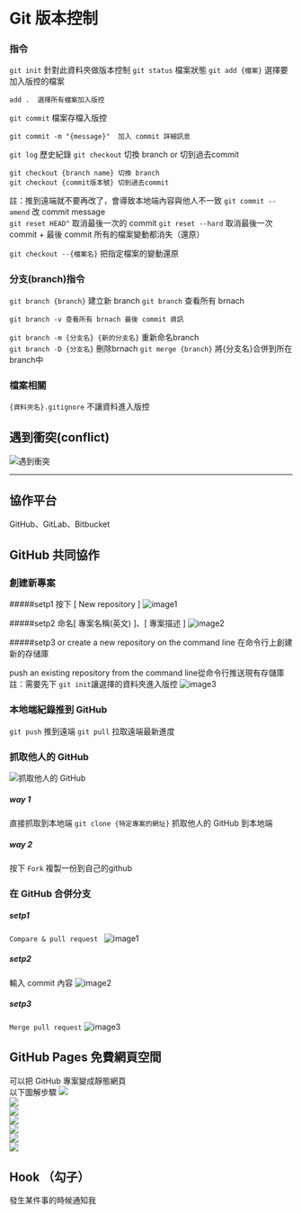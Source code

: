 # Git 版本控制

### 指令
`git init` 針對此資料夾做版本控制
`git status` 檔案狀態
`git add {檔案}` 選擇要加入版控的檔案 
```
add .  選擇所有檔案加入版控
```
`git commit` 檔案存檔入版控
```
git commit -m "{message}"  加入 commit 詳細訊息
```
`git log` 歷史紀錄
`git checkout` 切換 branch or 切到過去commit
```
git checkout {branch name} 切換 branch
git checkout {commit版本號} 切到過去commit
```


註：推到遠端就不要再改了，會導致本地端內容與他人不一致
`git commit --amend` 改 commit message  
`git reset HEAD^` 取消最後一次的 commit
`git reset --hard` 取消最後一次 commit + 最後 commit 所有的檔案變動都消失（還原）

`git checkout --{檔案名}` 把指定檔案的變動還原

### 分支(branch)指令
`git branch {branch}` 建立新 branch
`git branch` 查看所有 brnach
```
git branch -v 查看所有 brnach 最後 commit 資訊
```
`git branch -m {分支名} {新的分支名}` 重新命名branch  
`git branch -D {分支名}` 刪除brnach
`git merge {branch}` 將{分支名}合併到所在branch中  

###  檔案相關
`{資料夾名}.gitignore` 不讓資料進入版控

## 遇到衝突(conflict)
![遇到衝突](https://i.imgur.com/yFGDEr7.png)

---
## 協作平台
GitHub、GitLab、Bitbucket

## GitHub 共同協作

### 創建新專案
#####setp1
按下 [ New repository ]
![image1](https://i.imgur.com/DNWVtib.png)

#####setp2
命名[ 專案名稱(英文) ]、[ 專案描述 ] 
![image2](https://i.imgur.com/5yL3Vjt.png)

#####setp3
or create a new repository on the command line 在命令行上創建新的存储庫

push an existing repository from the command line從命令行推送現有存儲庫
註：需要先下 `git init`讓選擇的資料夾進入版控
![image3](https://i.imgur.com/XgsdHSl.png)

### 本地端紀錄推到 GitHub

`git push` 推到遠端
`git pull` 拉取遠端最新進度

### 抓取他人的 GitHub
![抓取他人的 GitHub](https://i.imgur.com/qBCOmdv.jpg)

##### way 1
直接抓取到本地端
`git clone {特定專案的網址}` 抓取他人的 GitHub 到本地端


##### way 2
按下 `Fork` 複製一份到自己的github


### 在 GitHub 合併分支

##### setp1
`Compare & pull request `
![image1](https://i.imgur.com/Yam7AB6.png)

##### setp2
輸入 commit 內容
![image2](https://i.imgur.com/UhNlMG8.png)

##### setp3
`Merge pull request`
![image3](https://i.imgur.com/FM7Kwyo.png)

## GitHub Pages 免費網頁空間
可以把 GitHub 專案變成靜態網頁  
以下圖解步驟
![](https://i.imgur.com/byVHrjq.png)  
![](https://i.imgur.com/KIirLVZ.png)  
![](https://i.imgur.com/n26aTTt.png)  
![](https://i.imgur.com/q6EWXj4.png)  
![](https://i.imgur.com/j7K0Z9Y.png)  
![](https://i.imgur.com/fzAWugp.png)  
![](https://i.imgur.com/SFb1vLL.png)  

## Hook （勾子）
發生某件事的時候通知我

